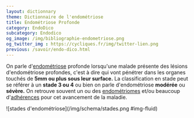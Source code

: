 ```yaml
---
layout: dictionnary
theme: Dictionnaire de l'endométriose
title: Endométriose Profonde
category: EndoDico
subcategory: Endodico
og_image: /img/bibliographie-endometriose.png
og_twitter_img : https://cycliques.fr/img/twitter-lien.png
previous: /savoir/endo-dico.html
---
```


On parle d'[endométriose](/savoir/endometriose.html) profonde lorsqu'une malade présente des lésions d'endométriose profondes, c'est à dire qui vont pénétrer dans les organes touchés de **5mm ou plus sous leur surface.** La classification en stade peut se référer à un **stade 3 ou 4** ou bien on parle d'endométriose **modérée** ou **sévère.** On retrouve souvent un ou des [endométriomes](/endo-dico/endometriome.html) et/ou beaucoup d'[adhérences](/endo-dico/adherences.html) pour cet avancement de la maladie.

![stades d'endométriose](/img/schema/stades.png #img-fluid)